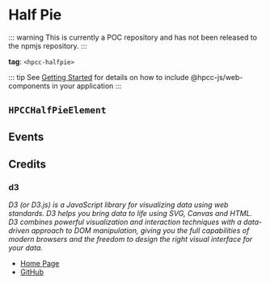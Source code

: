 # Half Pie

::: warning
This is currently a POC repository and has not been released to the npmjs repository.
:::

**tag**: `<hpcc-halfpie>`

<ClientOnly>
  <hpcc-preview style="width:100%;height:400px">
    <hpcc-halfpie style="width:100%;height:100%">
    </hpcc-halfpie>
    <script>
      document.querySelector("hpcc-halfpie").columns = ["Subject", "Score"];
      document.querySelector("hpcc-halfpie").data = [
        ["Math", 88],
        ["English", 72],
        ["Science", 60],
        ["History", 50],
        ["Geography", 40],
        ["Biology", 30],
        ["Physics", 20],
        ["Chemistry", 10]
      ];
    </script>
  </hpcc-preview>
</ClientOnly>

::: tip
See [Getting Started](../../../README) for details on how to include @hpcc-js/web-components in your application
:::

## `HPCCHalfPieElement`

## Events

## Credits

### d3

_D3 (or D3.js) is a JavaScript library for visualizing data using web standards. D3 helps you bring data to life using SVG, Canvas and HTML. D3 combines powerful visualization and interaction techniques with a data-driven approach to DOM manipulation, giving you the full capabilities of modern browsers and the freedom to design the right visual interface for your data._

* [Home Page](https://d3js.org/)
* [GitHub](https://github.com/d3/d3)

